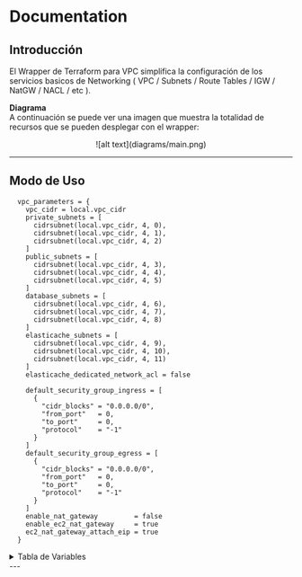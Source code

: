 # Documentation

## Introducción

El Wrapper de Terraform para VPC simplifica la configuración de los servicios basicos de Networking ( VPC / Subnets / Route Tables / IGW / NatGW / NACL / etc ). 

**Diagrama** <br/>
A continuación se puede ver una imagen que muestra la totalidad de recursos que se pueden desplegar con el wrapper:

<center>![alt text](diagrams/main.png)</center>

---

## Modo de Uso
```hcl
  vpc_parameters = {
    vpc_cidr = local.vpc_cidr
    private_subnets = [
      cidrsubnet(local.vpc_cidr, 4, 0),
      cidrsubnet(local.vpc_cidr, 4, 1),
      cidrsubnet(local.vpc_cidr, 4, 2)
    ]
    public_subnets = [
      cidrsubnet(local.vpc_cidr, 4, 3),
      cidrsubnet(local.vpc_cidr, 4, 4),
      cidrsubnet(local.vpc_cidr, 4, 5)
    ]
    database_subnets = [
      cidrsubnet(local.vpc_cidr, 4, 6),
      cidrsubnet(local.vpc_cidr, 4, 7),
      cidrsubnet(local.vpc_cidr, 4, 8)
    ]
    elasticache_subnets = [
      cidrsubnet(local.vpc_cidr, 4, 9),
      cidrsubnet(local.vpc_cidr, 4, 10),
      cidrsubnet(local.vpc_cidr, 4, 11)
    ]
    elasticache_dedicated_network_acl = false

    default_security_group_ingress = [
      {
        "cidr_blocks" = "0.0.0.0/0",
        "from_port"   = 0,
        "to_port"     = 0,
        "protocol"    = "-1"
      }
    ]
    default_security_group_egress = [
      {
        "cidr_blocks" = "0.0.0.0/0",
        "from_port"   = 0,
        "to_port"     = 0,
        "protocol"    = "-1"
      }
    ]
    enable_nat_gateway         = false
    enable_ec2_nat_gateway     = true
    ec2_nat_gateway_attach_eip = true
  }
```

<details>
<summary>Tabla de Variables</summary>

| Variable                               | Variable Description                                              | Type     | Default                                     | Alternatives                                 |
|--------------------------------------- |-------------------------------------------------------------------|----------|---------------------------------------------|----------------------------------------------|
| private_subnets                        | List of private subnets for the VPC.                              | `list`   | []                                          | List of subnet IDs                           |
| public_subnets                         | List of public subnets for the VPC.                               | `list`   | []                                          | List of subnet IDs                           |
| database_subnets                       | List of database subnets for the VPC.                             | `list`   | []                                          | List of subnet IDs                           |
| elasticache_subnets                    | List of Elasticache subnets for the VPC.                          | `list`   | []                                          | List of subnet IDs                           |
| enable_ipv6                            | Enable IPv6 for the VPC.                                          | `bool`   | false                                       | true                                         |
| manage_default_vpc                     | Manage the default VPC.                                           | `bool`   | false                                       | true                                         |
| create_igw                             | Create an Internet Gateway for the VPC.                           | `bool`   | true                                        | false                                        |
| enable_dns_hostnames                   | Enable DNS hostnames in the VPC.                                  | `bool`   | true                                        | false                                        |
| enable_dns_support                     | Enable DNS support in the VPC.                                    | `bool`   | true                                        | false                                        |
| map_public_ip_on_launch                | Automatically assign a public IP on instance launch.              | `bool`   | true                                        | false                                        |
| enable_nat_gateway                     | Enable the NAT Gateway for the VPC.                               | `bool`   | false                                       | true                                         |
| single_nat_gateway                     | Create a single NAT Gateway.                                      | `bool`   | true                                        | false                                        |
| one_nat_gateway_per_az                 | Create one NAT Gateway per Availability Zone.                     | `bool`   | false                                       | true                                         |
| manage_default_network_acl             | Manage the default network ACL for the VPC.                       | `bool`   | true                                        | false                                        |
| default_network_acl_tags               | Tags for the default network ACL.                                 | `map `   | `{ Name = "${local.common_name}-default" }` | Custom tags                                  |
| public_dedicated_network_acl           | Create a dedicated network ACL for public subnets.                | `bool`   | false                                       | true                                         |
| public_inbound_acl_rules               | Inbound rules for public subnets' network ACL.                    | `list`   | []                                          | List of ACL rules                            |
| public_outbound_acl_rules              | Outbound rules for public subnets' network ACL.                   | `list`   | []                                          | List of ACL rules                            |
| private_dedicated_network_acl          | Create a dedicated network ACL for private subnets.               | `bool`   | false                                       | true                                         |
| private_inbound_acl_rules              | Inbound rules for private subnets' network ACL.                   | `list`   | []                                          | List of ACL rules                            |
| private_outbound_acl_rules             | Outbound rules for private subnets' network ACL.                  | `list`   | []                                          | List of ACL rules                            |
| manage_default_route_table             | Manage the default route table for the VPC.                       | `bool`   | true                                        | false                                        |
| default_route_table_propagating_vgws   | List of VGWs to propagate in the default route table.             | `list`   | []                                          | List of VGW IDs                              |
| default_route_table_routes             | Custom routes for the default route table.                        | `list`   | []                                          | List of route definitions                    |
| default_route_table_tags               | Tags for the default route table.                                 | `map `   | `{ Name = "${local.common_name}-default" }` | Custom tags                                  |
| manage_default_security_group          | Manage the default security group for the VPC.                    | `bool`   | true                                        | false                                        |
| default_security_group_ingress         | Ingress rules for the default security group.                     | `list`   | []                                          | List of ingress rules                        |
| default_security_group_egress          | Egress rules for the default security group.                      | `list`   | []                                          | List of egress rules                         |
| default_security_group_tags            | Tags for the default security group.                              | `map `   | `{ Name = "${local.common_name}-default" }` | Custom tags                                  |
| enable_vpn_gateway                     | Enable a VPN Gateway for the VPC.                                 | `bool`   | false                                       | true                                         |
| vpn_gateway_id                         | The ID of an existing VPN Gateway to attach to the VPC.           | `string` | ""                                          | Existing VPN Gateway ID                      |
| vpn_gateway_az                         | The Availability Zone for the VPN Gateway.                        | `string` | null                                        | Any valid AZ                                 |
| propagate_private_route_tables_vgw     | Propagate the VPN Gateway to private route tables.                | `bool`   | false                                       | true                                         |
| propagate_public_route_tables_vgw      | Propagate the VPN Gateway to public route tables.                 | `bool`   | false                                       | true                                         |
| enable_dhcp_options                    | Enable custom DHCP options for the VPC.                           | `bool`   | false                                       | true                                         |
| dhcp_options_domain_name               | Domain name for DHCP options.                                     | `string` | ""                                          | Custom domain name                           |
| dhcp_options_domain_name_servers       | List of domain name servers for DHCP options.                     | `list`   | []                                          | List of IP addresses                         |
| dhcp_options_ntp_servers               | List of NTP servers for DHCP options.                             | `list`   | []                                          | List of NTP server IPs                       |
| dhcp_options_netbios_name_servers      | List of NetBIOS name servers for DHCP options.                    | `list`   | []                                          | List of NetBIOS server IPs                   |
| dhcp_options_netbios_node_type         | NetBIOS node type for DHCP options.                               | `string` | ""                                          | Valid NetBIOS node type                      |
| enable_public_redshift                 | Enable public accessibility for Redshift.                         | `bool`   | false                                       | true                                         |
| enable_flow_log                        | Enable VPC Flow Logs.                                             | `bool`   | false                                       | true                                         |
| create_flow_log_cloudwatch_iam_role    | Create an IAM role for CloudWatch Flow Logs.                      | `bool`   | false                                       | true                                         |
| create_flow_log_cloudwatch_log_group   | Create a CloudWatch log group for Flow Logs.                      | `bool`   | false                                       | true                                         |
| vpc_flow_log_permissions_boundary      | Permissions boundary for the VPC Flow Log role.                   | `string` | null                                        | ARN of the boundary policy                   |
| flow_log_traffic_type                  | Type of traffic to capture in the Flow Log (ALL, ACCEPT, REJECT). | `string` | ""                                          | "ALL", "ACCEPT", "REJECT"                    |
| flow_log_destination_type              | Destination type for Flow Logs (cloud-watch-logs or s3).          | `string` | ""                                          | "cloud-watch-logs", "s3"                     |
| flow_log_log_format                    | Log format for Flow Logs.                                         | `string` | null                                        | Custom log format                            |
| flow_log_destination_arn               | ARN of the destination for Flow Logs.                             | `string` | ""                                          | ARN of the CloudWatch log group or S3 bucket |
| create_elasticache_subnet_group        | Create a subnet group for Elasticache.                            | `bool`   | false                                       | true                                         |
| elasticache_subnet_group_name          | Name for the Elasticache subnet group.                            | `string` | null                                        | Custom name                                  |
| elasticache_subnet_group_tags          | Tags for the Elasticache subnet group.                            | `map`    | {}                                          | Custom tags                                  |
| create_elasticache_subnet_route_table  | Create a route table for the Elasticache subnet.                  | `bool`   | false                                       | true                                         |
| create_database_internet_gateway_route | Create an Internet Gateway route for the database subnet.         | `bool`   | false                                       | true                                         |
| create_database_nat_gateway_route      | Create a NAT Gateway route for the database subnet.               | `bool`   | false                                       | true                                         |
| database_subnet_group_name             | Name for the database subnet group.                               | `string` | ""                                          | Custom name                                  |
| attach_eip                             | Attach an Elastic IP to the NAT Gateway.                          | `bool`   | false                                       | true                                         |

</details>
---

